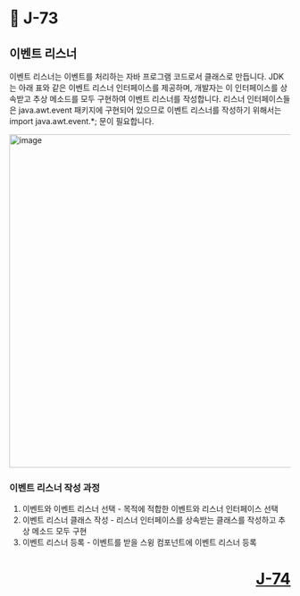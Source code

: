 # 📖 J-73

## 이벤트 리스너
<p>
  이벤트 리스너는 이벤트를 처리하는 자바 프로그램 코드로서 클래스로 만듭니다.
  JDK는 아래 표와 같은 이벤트 리스너 인터페이스를 제공하며, 개발자는 이 인터페이스를 상속받고 추상 메소드를 모두 구현하여 이벤트 리스너를 작성합니다.
  리스너 인터페이스들은 java.awt.event 패키지에 구현되어 있으므로 이벤트 리스너를 작성하기 위해서는 import java.awt.event.*; 문이 필요합니다.
</p>

<img width="934" height="597" alt="image" src="https://github.com/user-attachments/assets/db5d7381-1342-4235-a60e-fa8eb6efee47" />

### 이벤트 리스너 작성 과정

1. 이벤트와 이벤트 리스너 선택 - 목적에 적합한 이벤트와 리스너 인터페이스 선택
2. 이벤트 리스너 클래스 작성 - 리스너 인터페이스를 상속받는 클래스를 작성하고 추상 메소드 모두 구현
3. 이벤트 리스너 등록 - 이벤트를 받을 스윙 컴포넌트에 이벤트 리스너 등록


# <p align="right">[J-74](./J_74.md)</p>
